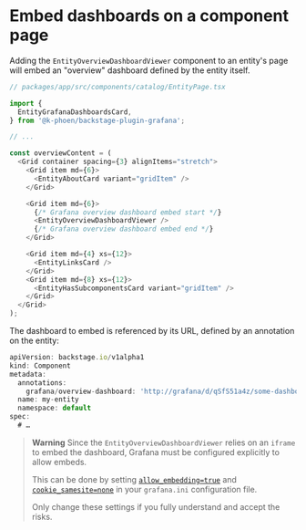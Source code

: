 # Embed dashboards on a component page

Adding the `EntityOverviewDashboardViewer` component to an entity's page will embed an "overview" dashboard defined by the entity itself.

```ts
// packages/app/src/components/catalog/EntityPage.tsx

import {
  EntityGrafanaDashboardsCard,
} from '@k-phoen/backstage-plugin-grafana';

// ...

const overviewContent = (
  <Grid container spacing={3} alignItems="stretch">
    <Grid item md={6}>
      <EntityAboutCard variant="gridItem" />
    </Grid>

    <Grid item md={6}>
      {/* Grafana overview dashboard embed start */}
      <EntityOverviewDashboardViewer />
      {/* Grafana overview dashboard embed end */}
    </Grid>

    <Grid item md={4} xs={12}>
      <EntityLinksCard />
    </Grid>
    <Grid item md={8} xs={12}>
      <EntityHasSubcomponentsCard variant="gridItem" />
    </Grid>
  </Grid>
);
```

The dashboard to embed is referenced by its URL, defined by an annotation on the entity:

```ts
apiVersion: backstage.io/v1alpha1
kind: Component
metadata:
  annotations:
    grafana/overview-dashboard: 'http://grafana/d/qSfS51a4z/some-dashboard?orgId=1&kiosk'
  name: my-entity
  namespace: default
spec:
  # …
```

> **Warning**
> Since the `EntityOverviewDashboardViewer` relies on an `iframe` to embed the dashboard,
> Grafana must be configured explicitly to allow embeds.
>
> This can be done by setting [`allow_embedding=true`](https://grafana.com/docs/grafana/latest/setup-grafana/configure-grafana/#allow_embedding) and [`cookie_samesite=none`](https://grafana.com/docs/grafana/latest/setup-grafana/configure-grafana/#cookie_samesite) in your `grafana.ini` configuration file.
>
> Only change these settings if you fully understand and accept the risks.
